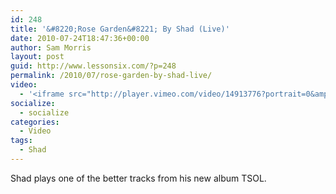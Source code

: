 ```yaml
---
id: 248
title: '&#8220;Rose Garden&#8221; By Shad (Live)'
date: 2010-07-24T18:47:36+00:00
author: Sam Morris
layout: post
guid: http://www.lessonsix.com/?p=248
permalink: /2010/07/rose-garden-by-shad-live/
video:
  - '<iframe src="http://player.vimeo.com/video/14913776?portrait=0&amp;color=009aff" width="540" height="304" frameborder="0"></iframe>'
socialize:
  - socialize
categories:
  - Video
tags:
  - Shad
---
```

Shad plays one of the better tracks from his new album TSOL.